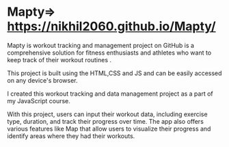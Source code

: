 # Mapty=> https://nikhil2060.github.io/Mapty/


Mapty is workout tracking and management project on GitHub is a comprehensive solution for fitness enthusiasts and athletes who want to keep track of their workout routines .

This project is built using the HTML,CSS and JS and can be easily accessed on any device's browser.

I created this workout tracking and data management project as a part of my JavaScript course.

With this project, users can input their workout data, including exercise type, duration, and track their progress over time.
The app also offers various features like Map that allow users to visualize their progress and identify areas where they had their workouts.
